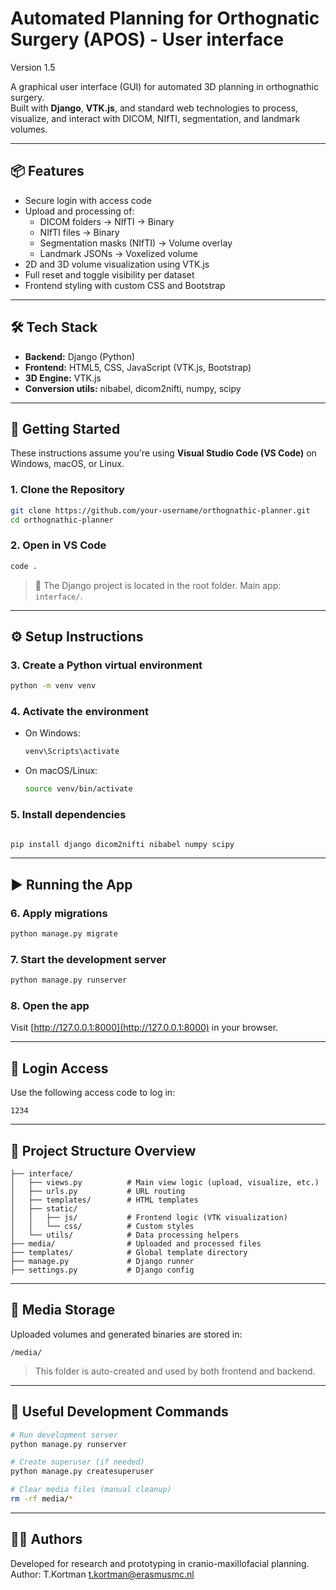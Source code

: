# Automated Planning for Orthognatic Surgery (APOS) - User interface

Version 1.5

A graphical user interface (GUI) for automated 3D planning in orthognathic surgery.  
Built with **Django**, **VTK.js**, and standard web technologies 
to process, visualize, and interact with DICOM, NIfTI, segmentation, and landmark volumes.

---

## 📦 Features

- Secure login with access code
- Upload and processing of:
  - DICOM folders → NIfTI → Binary
  - NIfTI files → Binary
  - Segmentation masks (NIfTI) → Volume overlay
  - Landmark JSONs → Voxelized volume
- 2D and 3D volume visualization using VTK.js
- Full reset and toggle visibility per dataset
- Frontend styling with custom CSS and Bootstrap

---

## 🛠 Tech Stack

- **Backend:** Django (Python)
- **Frontend:** HTML5, CSS, JavaScript (VTK.js, Bootstrap)
- **3D Engine:** VTK.js
- **Conversion utils:** nibabel, dicom2nifti, numpy, scipy

---

## 🚀 Getting Started

These instructions assume you're using **Visual Studio Code (VS Code)** on Windows, macOS, or Linux.

### 1. Clone the Repository

```bash
git clone https://github.com/your-username/orthognathic-planner.git
cd orthognathic-planner
```

### 2. Open in VS Code

```bash
code .
```

> 📁 The Django project is located in the root folder. Main app: `interface/`.

---

## ⚙️ Setup Instructions

### 3. Create a Python virtual environment

```bash
python -m venv venv
```

### 4. Activate the environment

- On Windows:
  ```bash
  venv\Scripts\activate
  ```
- On macOS/Linux:
  ```bash
  source venv/bin/activate
  ```

### 5. Install dependencies

```bash

pip install django dicom2nifti nibabel numpy scipy
```

---

## ▶️ Running the App

### 6. Apply migrations

```bash
python manage.py migrate
```

### 7. Start the development server

```bash
python manage.py runserver
```

### 8. Open the app

Visit [http://127.0.0.1:8000](http://127.0.0.1:8000) in your browser.

---

## 🔐 Login Access

Use the following access code to log in:

```text
1234
```

---

## 🧭 Project Structure Overview

```
├── interface/
│   ├── views.py          # Main view logic (upload, visualize, etc.)
│   ├── urls.py           # URL routing
│   ├── templates/        # HTML templates
│   ├── static/
│   │   ├── js/           # Frontend logic (VTK visualization)
│   │   └── css/          # Custom styles
│   └── utils/            # Data processing helpers
├── media/                # Uploaded and processed files
├── templates/            # Global template directory
├── manage.py             # Django runner
├── settings.py           # Django config
```

---

## 📂 Media Storage

Uploaded volumes and generated binaries are stored in:

```
/media/
```

> This folder is auto-created and used by both frontend and backend.

---

## 🧪 Useful Development Commands

```bash
# Run development server
python manage.py runserver

# Create superuser (if needed)
python manage.py createsuperuser

# Clear media files (manual cleanup)
rm -rf media/*
```

---

## 👨‍🔬 Authors

Developed for research and prototyping in cranio-maxillofacial planning.
Author: T.Kortman
t.kortman@erasmusmc.nl